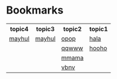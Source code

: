 # Bookmarks

<table>
<tr><th>topic4</th><th>topic3</th><th>topic2</th><th>topic1</th></tr>
<tr><td><a href="www.jindal">mayhul</a></td><td><a href="www.jindal">mayhul</a></td><td><a href="www.opop">opop</a></td><td><a href="www.some">hala</a></td></tr><tr><td></td><td></td><td><a href="wwww.qwqw">qqwww</a></td><td><a href="wwww.hfhf">hooho</a></td></tr><tr><td></td><td></td><td><a href="www.mama">mmama</a></td><td></td></tr><tr><td></td><td></td><td><a href="wwww.vcbn">vbnv</a></td><td></td></tr>
</table>
